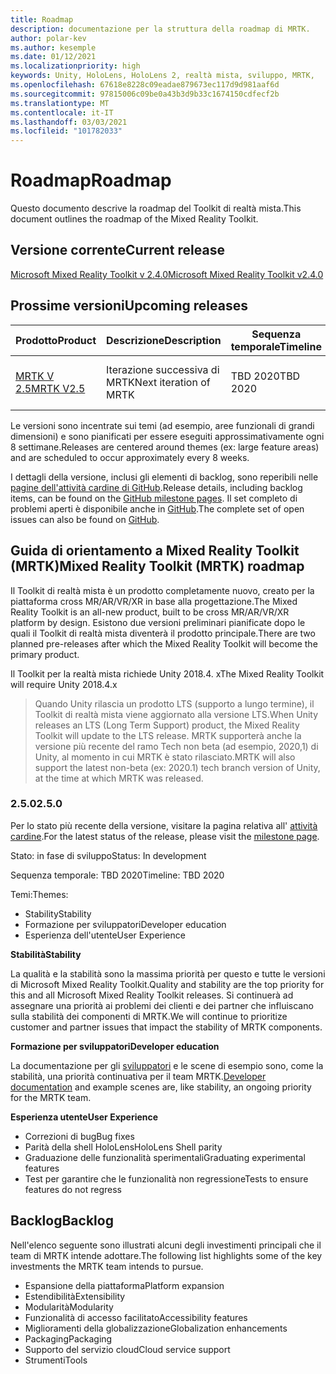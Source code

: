 ```yaml
---
title: Roadmap
description: documentazione per la struttura della roadmap di MRTK.
author: polar-kev
ms.author: kesemple
ms.date: 01/12/2021
ms.localizationpriority: high
keywords: Unity, HoloLens, HoloLens 2, realtà mista, sviluppo, MRTK,
ms.openlocfilehash: 67618e8228c09eadae879673ec117d9d981aaf6d
ms.sourcegitcommit: 97815006c09be0a43b3d9b33c1674150cdfecf2b
ms.translationtype: MT
ms.contentlocale: it-IT
ms.lasthandoff: 03/03/2021
ms.locfileid: "101782033"
---
```

# <a name="roadmap"></a><span data-ttu-id="27c92-104">Roadmap</span><span class="sxs-lookup"><span data-stu-id="27c92-104">Roadmap</span></span>

<span data-ttu-id="27c92-105">Questo documento descrive la roadmap del Toolkit di realtà mista.</span><span class="sxs-lookup"><span data-stu-id="27c92-105">This document outlines the roadmap of the Mixed Reality Toolkit.</span></span>

## <a name="current-release"></a><span data-ttu-id="27c92-106">Versione corrente</span><span class="sxs-lookup"><span data-stu-id="27c92-106">Current release</span></span>

[<span data-ttu-id="27c92-107">Microsoft Mixed Reality Toolkit v 2.4.0</span><span class="sxs-lookup"><span data-stu-id="27c92-107">Microsoft Mixed Reality Toolkit v2.4.0</span></span>](https://github.com/Microsoft/MixedRealityToolkit-Unity/releases/tag/v2.4.0)

## <a name="upcoming-releases"></a><span data-ttu-id="27c92-108">Prossime versioni</span><span class="sxs-lookup"><span data-stu-id="27c92-108">Upcoming releases</span></span>

| <span data-ttu-id="27c92-109">Prodotto</span><span class="sxs-lookup"><span data-stu-id="27c92-109">Product</span></span> | <span data-ttu-id="27c92-110">Descrizione</span><span class="sxs-lookup"><span data-stu-id="27c92-110">Description</span></span> | <span data-ttu-id="27c92-111">Sequenza temporale</span><span class="sxs-lookup"><span data-stu-id="27c92-111">Timeline</span></span> | <span data-ttu-id="27c92-112">Lavagna del progetto</span><span class="sxs-lookup"><span data-stu-id="27c92-112">Project board</span></span> |
| --- | --- | --- | --- |
| [<span data-ttu-id="27c92-113">MRTK V 2.5</span><span class="sxs-lookup"><span data-stu-id="27c92-113">MRTK V2.5</span></span>](#250) | <span data-ttu-id="27c92-114">Iterazione successiva di MRTK</span><span class="sxs-lookup"><span data-stu-id="27c92-114">Next iteration of MRTK</span></span> | <span data-ttu-id="27c92-115">TBD 2020</span><span class="sxs-lookup"><span data-stu-id="27c92-115">TBD 2020</span></span> | [https://github.com/microsoft/MixedRealityToolkit-Unity/milestone/12](https://github.com/microsoft/MixedRealityToolkit-Unity/milestone/12) |

<span data-ttu-id="27c92-116">Le versioni sono incentrate sui temi (ad esempio, aree funzionali di grandi dimensioni) e sono pianificati per essere eseguiti approssimativamente ogni 8 settimane.</span><span class="sxs-lookup"><span data-stu-id="27c92-116">Releases are centered around themes (ex: large feature areas) and are scheduled to occur approximately every 8 weeks.</span></span>

<span data-ttu-id="27c92-117">I dettagli della versione, inclusi gli elementi di backlog, sono reperibili nelle [pagine dell'attività cardine di GitHub](https://github.com/Microsoft/MixedRealityToolkit-Unity/milestones).</span><span class="sxs-lookup"><span data-stu-id="27c92-117">Release details, including backlog items, can be found on the [GitHub milestone pages](https://github.com/Microsoft/MixedRealityToolkit-Unity/milestones).</span></span> <span data-ttu-id="27c92-118">Il set completo di problemi aperti è disponibile anche in [GitHub](https://github.com/microsoft/MixedRealityToolkit-Unity/issues).</span><span class="sxs-lookup"><span data-stu-id="27c92-118">The complete set of open issues can also be found on [GitHub](https://github.com/microsoft/MixedRealityToolkit-Unity/issues).</span></span>

## <a name="mixed-reality-toolkit-mrtk-roadmap"></a><span data-ttu-id="27c92-119">Guida di orientamento a Mixed Reality Toolkit (MRTK)</span><span class="sxs-lookup"><span data-stu-id="27c92-119">Mixed Reality Toolkit (MRTK) roadmap</span></span>

<span data-ttu-id="27c92-120">Il Toolkit di realtà mista è un prodotto completamente nuovo, creato per la piattaforma cross MR/AR/VR/XR in base alla progettazione.</span><span class="sxs-lookup"><span data-stu-id="27c92-120">The Mixed Reality Toolkit is an all-new product, built to be cross MR/AR/VR/XR platform by design.</span></span> <span data-ttu-id="27c92-121">Esistono due versioni preliminari pianificate dopo le quali il Toolkit di realtà mista diventerà il prodotto principale.</span><span class="sxs-lookup"><span data-stu-id="27c92-121">There are two planned pre-releases after which the Mixed Reality Toolkit will become the primary product.</span></span>

<span data-ttu-id="27c92-122">Il Toolkit per la realtà mista richiede Unity 2018.4. x</span><span class="sxs-lookup"><span data-stu-id="27c92-122">The Mixed Reality Toolkit will require Unity 2018.4.x</span></span>

> <span data-ttu-id="27c92-123">Quando Unity rilascia un prodotto LTS (supporto a lungo termine), il Toolkit di realtà mista viene aggiornato alla versione LTS.</span><span class="sxs-lookup"><span data-stu-id="27c92-123">When Unity releases an LTS (Long Term Support) product, the Mixed Reality Toolkit will update to the LTS release.</span></span> <span data-ttu-id="27c92-124">MRTK supporterà anche la versione più recente del ramo Tech non beta (ad esempio, 2020,1) di Unity, al momento in cui MRTK è stato rilasciato.</span><span class="sxs-lookup"><span data-stu-id="27c92-124">MRTK will also support the latest non-beta (ex: 2020.1) tech branch version of Unity, at the time at which MRTK was released.</span></span>

### <a name="250"></a><span data-ttu-id="27c92-125">2.5.0</span><span class="sxs-lookup"><span data-stu-id="27c92-125">2.5.0</span></span>

<span data-ttu-id="27c92-126">Per lo stato più recente della versione, visitare la pagina relativa all' [attività cardine]( https://github.com/microsoft/MixedRealityToolkit-Unity/milestone/12).</span><span class="sxs-lookup"><span data-stu-id="27c92-126">For the latest status of the release, please visit the [milestone page]( https://github.com/microsoft/MixedRealityToolkit-Unity/milestone/12).</span></span>

<span data-ttu-id="27c92-127">Stato: in fase di sviluppo</span><span class="sxs-lookup"><span data-stu-id="27c92-127">Status: In development</span></span>

<span data-ttu-id="27c92-128">Sequenza temporale: TBD 2020</span><span class="sxs-lookup"><span data-stu-id="27c92-128">Timeline: TBD 2020</span></span>

<span data-ttu-id="27c92-129">Temi:</span><span class="sxs-lookup"><span data-stu-id="27c92-129">Themes:</span></span>

- <span data-ttu-id="27c92-130">Stability</span><span class="sxs-lookup"><span data-stu-id="27c92-130">Stability</span></span>
- <span data-ttu-id="27c92-131">Formazione per sviluppatori</span><span class="sxs-lookup"><span data-stu-id="27c92-131">Developer education</span></span>
- <span data-ttu-id="27c92-132">Esperienza dell'utente</span><span class="sxs-lookup"><span data-stu-id="27c92-132">User Experience</span></span>

<span data-ttu-id="27c92-133">**Stabilità**</span><span class="sxs-lookup"><span data-stu-id="27c92-133">**Stability**</span></span>

<span data-ttu-id="27c92-134">La qualità e la stabilità sono la massima priorità per questo e tutte le versioni di Microsoft Mixed Reality Toolkit.</span><span class="sxs-lookup"><span data-stu-id="27c92-134">Quality and stability are the top priority for this and all Microsoft Mixed Reality Toolkit releases.</span></span> <span data-ttu-id="27c92-135">Si continuerà ad assegnare una priorità ai problemi dei clienti e dei partner che influiscano sulla stabilità dei componenti di MRTK.</span><span class="sxs-lookup"><span data-stu-id="27c92-135">We will continue to prioritize customer and partner issues that impact the stability of MRTK components.</span></span>

<span data-ttu-id="27c92-136">**Formazione per sviluppatori**</span><span class="sxs-lookup"><span data-stu-id="27c92-136">**Developer education**</span></span>

<span data-ttu-id="27c92-137">La documentazione per gli [sviluppatori](https://microsoft.github.io/MixedRealityToolkit-Unity) e le scene di esempio sono, come la stabilità, una priorità continuativa per il team MRTK.</span><span class="sxs-lookup"><span data-stu-id="27c92-137">[Developer documentation](https://microsoft.github.io/MixedRealityToolkit-Unity) and example scenes are, like stability, an ongoing priority for the MRTK team.</span></span>

<span data-ttu-id="27c92-138">**Esperienza utente**</span><span class="sxs-lookup"><span data-stu-id="27c92-138">**User Experience**</span></span>

- <span data-ttu-id="27c92-139">Correzioni di bug</span><span class="sxs-lookup"><span data-stu-id="27c92-139">Bug fixes</span></span>
- <span data-ttu-id="27c92-140">Parità della shell HoloLens</span><span class="sxs-lookup"><span data-stu-id="27c92-140">HoloLens Shell parity</span></span>
- <span data-ttu-id="27c92-141">Graduazione delle funzionalità sperimentali</span><span class="sxs-lookup"><span data-stu-id="27c92-141">Graduating experimental features</span></span>
- <span data-ttu-id="27c92-142">Test per garantire che le funzionalità non regressione</span><span class="sxs-lookup"><span data-stu-id="27c92-142">Tests to ensure features do not regress</span></span>

## <a name="backlog"></a><span data-ttu-id="27c92-143">Backlog</span><span class="sxs-lookup"><span data-stu-id="27c92-143">Backlog</span></span>

<span data-ttu-id="27c92-144">Nell'elenco seguente sono illustrati alcuni degli investimenti principali che il team di MRTK intende adottare.</span><span class="sxs-lookup"><span data-stu-id="27c92-144">The following list highlights some of the key investments the MRTK team intends to pursue.</span></span>

- <span data-ttu-id="27c92-145">Espansione della piattaforma</span><span class="sxs-lookup"><span data-stu-id="27c92-145">Platform expansion</span></span>
- <span data-ttu-id="27c92-146">Estendibilità</span><span class="sxs-lookup"><span data-stu-id="27c92-146">Extensibility</span></span>
- <span data-ttu-id="27c92-147">Modularità</span><span class="sxs-lookup"><span data-stu-id="27c92-147">Modularity</span></span>
- <span data-ttu-id="27c92-148">Funzionalità di accesso facilitato</span><span class="sxs-lookup"><span data-stu-id="27c92-148">Accessibility features</span></span>
- <span data-ttu-id="27c92-149">Miglioramenti della globalizzazione</span><span class="sxs-lookup"><span data-stu-id="27c92-149">Globalization enhancements</span></span>
- <span data-ttu-id="27c92-150">Packaging</span><span class="sxs-lookup"><span data-stu-id="27c92-150">Packaging</span></span>
- <span data-ttu-id="27c92-151">Supporto del servizio cloud</span><span class="sxs-lookup"><span data-stu-id="27c92-151">Cloud service support</span></span>
- <span data-ttu-id="27c92-152">Strumenti</span><span class="sxs-lookup"><span data-stu-id="27c92-152">Tools</span></span>
